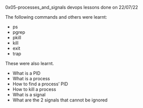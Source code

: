 0x05-processes_and_signals devops lessons done on 22/07/22

The following commands and others were learnt:
<ul>
<li>ps</li>
<li>pgrep</li>
<li>pkill</li>
<li>kill</li>
<li>exit</li>
<li>trap</li>
</ul>

These were also learnt.
<ul>
<li>What is a PID</li>
<li>What is a process</li>
<li>How to find a process’ PID</li>
<li>How to kill a process</li>
<li>What is a signal</li>
<li>What are the 2 signals that cannot be ignored</li>